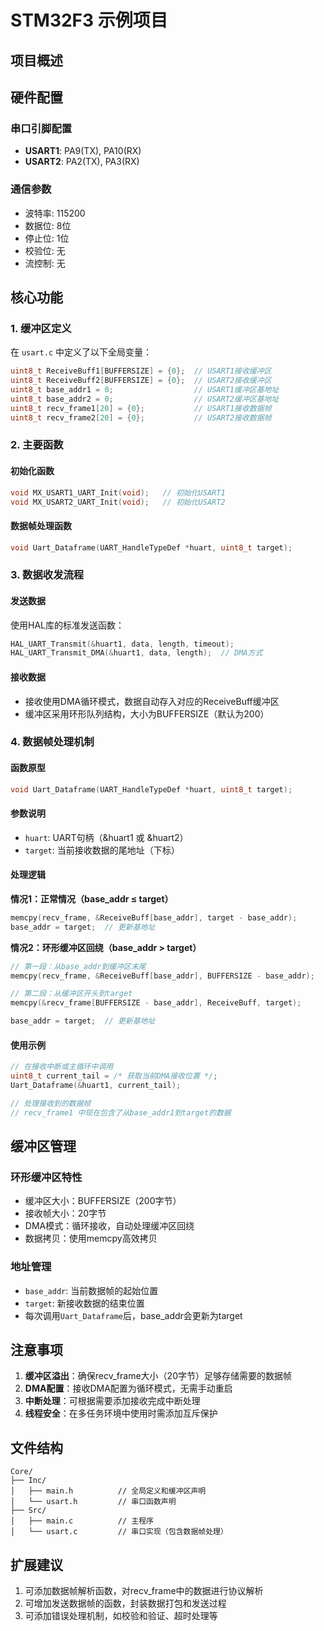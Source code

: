 # STM32F3 示例项目

## 项目概述

## 硬件配置

### 串口引脚配置
- **USART1**: PA9(TX), PA10(RX)
- **USART2**: PA2(TX), PA3(RX)

### 通信参数
- 波特率: 115200
- 数据位: 8位
- 停止位: 1位
- 校验位: 无
- 流控制: 无

## 核心功能

### 1. 缓冲区定义

在 `usart.c` 中定义了以下全局变量：

```c
uint8_t ReceiveBuff1[BUFFERSIZE] = {0};  // USART1接收缓冲区
uint8_t ReceiveBuff2[BUFFERSIZE] = {0};  // USART2接收缓冲区
uint8_t base_addr1 = 0;                  // USART1缓冲区基地址
uint8_t base_addr2 = 0;                  // USART2缓冲区基地址
uint8_t recv_frame1[20] = {0};           // USART1接收数据帧
uint8_t recv_frame2[20] = {0};           // USART2接收数据帧
```

### 2. 主要函数

#### 初始化函数
```c
void MX_USART1_UART_Init(void);   // 初始化USART1
void MX_USART2_UART_Init(void);   // 初始化USART2
```

#### 数据帧处理函数
```c
void Uart_Dataframe(UART_HandleTypeDef *huart, uint8_t target);
```

### 3. 数据收发流程

#### 发送数据
使用HAL库的标准发送函数：
```c
HAL_UART_Transmit(&huart1, data, length, timeout);
HAL_UART_Transmit_DMA(&huart1, data, length);  // DMA方式
```

#### 接收数据
- 接收使用DMA循环模式，数据自动存入对应的ReceiveBuff缓冲区
- 缓冲区采用环形队列结构，大小为BUFFERSIZE（默认为200）

### 4. 数据帧处理机制

#### 函数原型
```c
void Uart_Dataframe(UART_HandleTypeDef *huart, uint8_t target);
```

#### 参数说明
- `huart`: UART句柄（&huart1 或 &huart2）
- `target`: 当前接收数据的尾地址（下标）

#### 处理逻辑

**情况1：正常情况（base_addr ≤ target）**
```c
memcpy(recv_frame, &ReceiveBuff[base_addr], target - base_addr);
base_addr = target;  // 更新基地址
```

**情况2：环形缓冲区回绕（base_addr > target）**
```c
// 第一段：从base_addr到缓冲区末尾
memcpy(recv_frame, &ReceiveBuff[base_addr], BUFFERSIZE - base_addr);

// 第二段：从缓冲区开头到target
memcpy(&recv_frame[BUFFERSIZE - base_addr], ReceiveBuff, target);

base_addr = target;  // 更新基地址
```

#### 使用示例
```c
// 在接收中断或主循环中调用
uint8_t current_tail = /* 获取当前DMA接收位置 */;
Uart_Dataframe(&huart1, current_tail);

// 处理接收到的数据帧
// recv_frame1 中现在包含了从base_addr1到target的数据
```

## 缓冲区管理

### 环形缓冲区特性
- 缓冲区大小：BUFFERSIZE（200字节）
- 接收帧大小：20字节
- DMA模式：循环接收，自动处理缓冲区回绕
- 数据拷贝：使用memcpy高效拷贝

### 地址管理
- `base_addr`: 当前数据帧的起始位置
- `target`: 新接收数据的结束位置
- 每次调用`Uart_Dataframe`后，base_addr会更新为target

## 注意事项

1. **缓冲区溢出**：确保recv_frame大小（20字节）足够存储需要的数据帧
2. **DMA配置**：接收DMA配置为循环模式，无需手动重启
3. **中断处理**：可根据需要添加接收完成中断处理
4. **线程安全**：在多任务环境中使用时需添加互斥保护

## 文件结构

```
Core/
├── Inc/
│   ├── main.h          // 全局定义和缓冲区声明
│   └── usart.h         // 串口函数声明
├── Src/
│   ├── main.c          // 主程序
│   └── usart.c         // 串口实现（包含数据帧处理）
```

## 扩展建议

1. 可添加数据帧解析函数，对recv_frame中的数据进行协议解析
2. 可增加发送数据帧的函数，封装数据打包和发送过程
3. 可添加错误处理机制，如校验和验证、超时处理等
